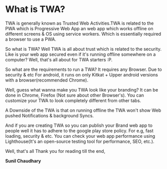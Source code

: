# What is TWA?

TWA is generally known as Trusted Web Activities.TWA is related to the PWA which is Progressive Web App an web app which works offline on different screens & OS using service workers. Which is essentially required a browser to use a PWA. 

So what is TWA? Well TWA is all about trust which is related to the security. Like is your web app secured even if it's running offline somewhere on a computer? Well, that's all about for TWA starters :P.

So what are the requirements to run a TWA? It requires any Browser. Due to security & etc For android, it runs on only Kitkat + Upper android versions with a browser(recommended Chrome).

Well, guess what wanna make you TWA look like your branding? It can be done in Chrome, Firefox (Not sure about other Browser's). You can customize your TWA to look completely different from other tabs.

A Downside of the TWA is that on running offline the TWA won't show Web pushed Notifications & background Syncs.

And if you are creating TWA so you can publish your Brand web app to people well it has to adhere to the google play store policy. For e.g, fast loading, security & etc. You can check your web app performance using Lighthouse(It's an open-source testing tool for performance, SEO, etc.).

Well, that's all Thank you for reading till the end,

**Sunil Chaudhary**
